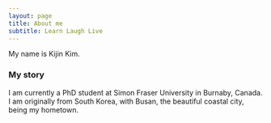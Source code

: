 ```yaml
---
layout: page
title: About me
subtitle: Learn Laugh Live
---
```


My name is Kijin Kim.

### My story

I am currently a PhD student at Simon Fraser University in Burnaby, Canada. I am originally from South Korea, with Busan, the beautiful coastal city, being my hometown.
